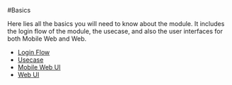 
#Basics

Here lies all the basics you will need to know about the module. It includes the login flow of the module, the usecase, and also the user interfaces for both Mobile Web and Web.

- [Login Flow](/basics/login-flow.md)
- [Usecase](/basics/usecase.md)
- [Mobile Web UI](/basics/mobile-web-ui.md)
- [Web UI](/basics/web-ui.md)






